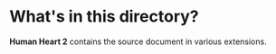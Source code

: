﻿# What's in this directory?

**Human Heart 2** contains the source document in various extensions.

